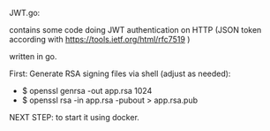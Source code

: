 JWT.go:

contains some code doing JWT authentication on HTTP (JSON token according with https://tools.ietf.org/html/rfc7519 )

written in go.

First: Generate RSA signing files via shell (adjust as needed):

- $ openssl genrsa -out app.rsa 1024
- $ openssl rsa -in app.rsa -pubout > app.rsa.pub


NEXT STEP: to start it using docker.

